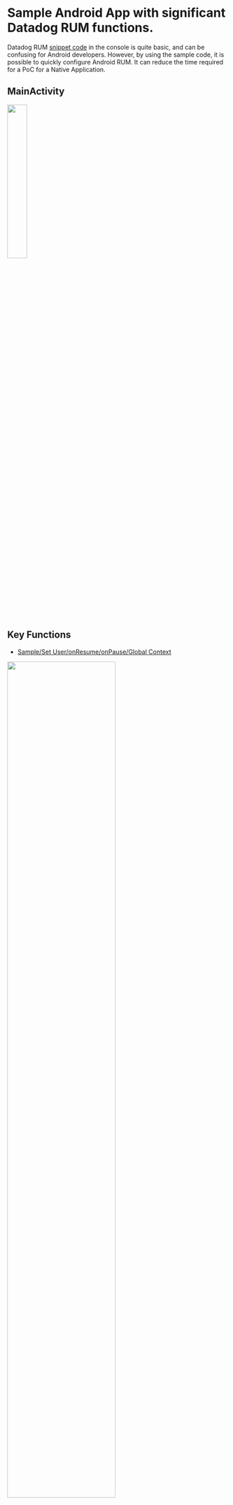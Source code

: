 # Sample Android App with significant Datadog RUM functions.

Datadog RUM [snippet code](https://gist.github.com/PurpleBooth/109311bb0361f32d87a2) in the console is quite basic, and can be confusing for Android developers. However, by using the sample code, it is possible to quickly configure Android RUM. It can reduce the time required for a PoC for a Native Application.

## MainActivity
<img src="https://blog.kakaocdn.net/dn/cphGW0/btr27WGOFyG/uU7EjPNDRcr8zI3RtvGoW1/img.png" style="width:30%; height:30%"/>

## Key Functions
- [Sample/Set User/onResume/onPause/Global Context](https://docs.datadoghq.com/real_user_monitoring/android/advanced_configuration/?tab=kotlin#sample-rum-sessions)
<img src="https://img1.daumcdn.net/thumb/R1280x0/?scode=mtistory2&fname=https%3A%2F%2Fblog.kakaocdn.net%2Fdn%2FHEHlA%2Fbtr24kgXX0m%2FVEH6Fs0yf0UDmk7eKeMDEk%2Fimg.png" style="width:70%; height:70%"/>

---

- [Custom Timings(Click button)](https://docs.datadoghq.com/real_user_monitoring/android/advanced_configuration/?tab=kotlin#add-your-own-performance-timing)
<img src="https://blog.kakaocdn.net/dn/2jzCn/btr2ZB5itLh/tkF3GKlgIWzH4G5h7aetAk/img.png" style="width:70%; height:70%"/>

---

- [Resources API, Header and Body of Fetch, XHR and Native](https://docs.datadoghq.com/real_user_monitoring/android/advanced_configuration/?tab=kotlin#enrich-resources)
<img src="https://img1.daumcdn.net/thumb/R1280x0/?scode=mtistory2&fname=https%3A%2F%2Fblog.kakaocdn.net%2Fdn%2Fc9LPtJ%2Fbtr22JafLtv%2Fbf3DXIbhLuLQ5XbNzEN7zk%2Fimg.png" style="width:70%; height:70%"/>
<img src="https://img1.daumcdn.net/thumb/R1280x0/?scode=mtistory2&fname=https%3A%2F%2Fblog.kakaocdn.net%2Fdn%2F2jzCn%2Fbtr2ZB5itLh%2FtkF3GKlgIWzH4G5h7aetAk%2Fimg.png" style="width:70%; height:70%"/>
